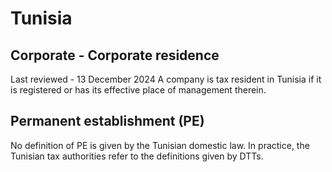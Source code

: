 # Tunisia
## Corporate - Corporate residence
Last reviewed - 13 December 2024
A company is tax resident in Tunisia if it is registered or has its effective place of management therein.
## Permanent establishment (PE)
No definition of PE is given by the Tunisian domestic law. In practice, the Tunisian tax authorities refer to the definitions given by DTTs.
